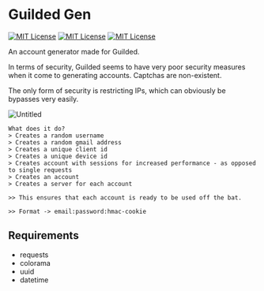 # Guilded Gen
[![MIT License](https://img.shields.io/github/last-commit/akimbo7/GuildedGen?color=%23BCF8EC&style=flat-square)](https://github.com/akimbo7/GuildedGen)
[![MIT License](https://img.shields.io/github/repo-size/akimbo7/GuildedGen?color=%239FA0C3&style=flat-square)](https://github.com/akimbo7/GuildedGen)
[![MIT License](https://img.shields.io/github/v/release/akimbo7/GuildedGen?color=%237B435B&style=flat-square)](https://github.com/akimbo7/GuildedGen/releases)

An account generator made for Guilded.

In terms of security, Guilded seems to have very poor security measures when it come to generating accounts. Captchas are non-existent.

The only form of security is restricting IPs, which can obviously be bypasses very easily.

![Untitled](https://user-images.githubusercontent.com/100610867/156846238-922a1b1d-b70a-4b40-90e3-01f51e3c55f4.gif)

```
What does it do?
> Creates a random username
> Creates a random gmail address
> Creates a unique client id
> Creates a unique device id
> Creates account with sessions for increased performance - as opposed to single requests
> Creates an account
> Creates a server for each account

>> This ensures that each account is ready to be used off the bat.

>> Format -> email:password:hmac-cookie
```


## Requirements
- requests
- colorama
- uuid
- datetime


